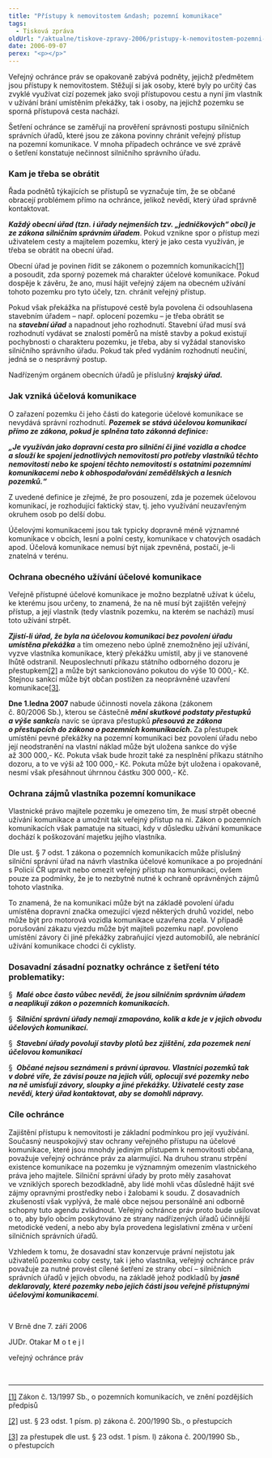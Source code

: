 ```yaml
---
title: "Přístupy k nemovitostem &ndash; pozemní komunikace"
tags:
  - Tisková zpráva
oldUrl: "/aktualne/tiskove-zpravy-2006/pristupy-k-nemovitostem-pozemni-komunikace"
date: 2006-09-07
perex: "<p></p>"
---
```


<!-- imported from the old website -->

<p>Veřejný ochránce práv se opakovaně zabývá podněty, jejichž předmětem jsou přístupy k nemovitostem. Stěžují si jak osoby, které byly po určitý čas zvyklé využívat cizí pozemek jako svoji přístupovou cestu a nyní jim vlastník v užívání brání umístěním překážky, tak i osoby, na jejichž pozemku se sporná přístupová cesta nachází.</p><p>Šetření ochránce se zaměřují na prověření správnosti postupu silničních správních úřadů, které jsou ze zákona povinny chránit veřejný přístup na pozemní komunikace. V mnoha případech ochránce ve své zprávě o šetření konstatuje nečinnost silničního správního úřadu.</p><h3><strong>Kam je třeba se obrátit</strong></h3><p>Řada podnětů týkajících se přístupů se vyznačuje tím, že se občané obracejí problémem přímo na ochránce, jelikož nevědí, který úřad správně kontaktovat.</p><p><b><i>Každý obecní úřad (tzn. i úřady nejmenších tzv. „jedničkových“ obcí) je ze zákona</i></b> <b><i>silničním správním úřadem</i></b>. Pokud vznikne spor o přístup mezi uživatelem cesty a majitelem pozemku, který je jako cesta využíván, je třeba se obrátit na obecní úřad.</p><p>Obecní úřad je povinen řídit se zákonem o pozemních komunikacích<a href="typo3/#_ftn1" style="mso-footnote-id: ftn1" name="_ftnref1">[1]</a> a posoudit, zda sporný pozemek má charakter účelové komunikace. Pokud dospěje k závěru, že ano, musí hájit veřejný zájem na obecném užívání tohoto pozemku pro tyto účely, tzn. chránit veřejný přístup.</p><p>Pokud však překážka na přístupové cestě byla povolena či odsouhlasena stavebním úřadem – např. oplocení pozemku &ndash; je třeba obrátit se na <b><i>stavební úřad</i></b> a napadnout jeho rozhodnutí. Stavební úřad musí svá rozhodnutí vydávat se znalostí poměrů na místě stavby a pokud existují pochybnosti o charakteru pozemku, je třeba, aby si vyžádal stanovisko silničního správního úřadu. Pokud tak před vydáním rozhodnutí neučiní, jedná se o nesprávný postup.</p><p>Nadřízeným orgánem obecních úřadů je příslušný <b><i>krajský úřad.</i></b></p><h3><strong>Jak vzniká účelová komunikace</strong></h3><p>O zařazení pozemku či jeho části do kategorie účelové komunikace se nevydává správní rozhodnutí. <b><i>Pozemek se stává účelovou komunikací přímo ze zákona, pokud je splněna tato zákonná definice:<p></p></i></b></p><p><b><i>„Je využíván jako dopravní cesta pro silniční či jiné vozidla a chodce a slouží ke spojení jednotlivých nemovitostí pro potřeby vlastníků těchto nemovitostí nebo ke spojení těchto nemovitostí s ostatními pozemními komunikacemi nebo k obhospodařování zemědělských a lesních pozemků.“<p></p></i></b></p><p>Z uvedené definice je zřejmé, že pro posouzení, zda je pozemek účelovou komunikací, je rozhodující faktický stav, tj. jeho využívání neuzavřeným okruhem osob po delší dobu.</p><p>Účelovými komunikacemi jsou tak typicky dopravně méně významné komunikace v obcích, lesní a polní cesty, komunikace v chatových osadách apod. Účelová komunikace nemusí být nijak zpevněná, postačí, je-li znatelná v terénu.</p><h3><strong>Ochrana obecného užívání účelové komunikace</strong></h3><p>Veřejně přístupné účelové komunikace je možno bezplatně užívat k účelu, ke kterému jsou určeny, to znamená, že na ně musí být zajištěn veřejný přístup, a její vlastník (tedy vlastník pozemku, na kterém se nachází) musí toto užívání strpět.</p><p><b><i>Zjistí-li úřad, že byla na účelovou komunikaci bez povolení úřadu umístěna překážka</i></b> a tím omezeno nebo úplně znemožněno její užívání, vyzve vlastníka komunikace, který překážku umístil, aby ji ve stanovené lhůtě odstranil. Neuposlechnutí příkazu státního odborného dozoru je přestupkem<a href="typo3/#_ftn2" style="mso-footnote-id: ftn2" name="_ftnref2">[2]</a> a může být sankcionováno pokutou do výše 10 000,- Kč. Stejnou sankcí může být občan postižen za neoprávněné uzavření komunikace<a href="typo3/#_ftn3" style="mso-footnote-id: ftn3" name="_ftnref3">[3]</a>. </p><p><b>Dne 1.ledna 2007</b> nabude účinnosti novela zákona (zákonem č. 80/2006 Sb.), kterou se částečně <b><i>mění skutkové podstaty přestupků a výše sankcí</i></b>a navíc se úprava přestupků <b><i>přesouvá ze zákona o přestupcích do zákona o pozemních komunikacích. </i></b>Za přestupek umístění pevné překážky na pozemní komunikaci bez povolení úřadu nebo její neodstranění na vlastní náklad může být uložena sankce do výše až 300 000,- Kč. Pokuta však bude hrozit také za nesplnění příkazu státního dozoru, a to ve výši až 100 000,- Kč. Pokuta může být uložena i opakovaně, nesmí však přesáhnout úhrnnou částku 300 000,- Kč.<b><i><p></p></i></b></p><h3><strong>Ochrana zájmů vlastníka pozemní komunikace</strong></h3><p>Vlastnické právo majitele pozemku je omezeno tím, že musí strpět obecné užívání komunikace a umožnit tak veřejný přístup na ni. Zákon o pozemních komunikacích však pamatuje na situaci, kdy v důsledku užívání komunikace dochází k poškozování majetku jejího vlastníka.</p><p>Dle ust. § 7 odst. 1 zákona o pozemních komunikacích může příslušný silniční správní úřad na návrh vlastníka účelové komunikace a po projednání s Policií ČR upravit nebo omezit veřejný přístup na komunikaci, ovšem pouze za podmínky, že je to nezbytně nutné k ochraně oprávněných zájmů tohoto vlastníka.</p><p>To znamená, že na komunikaci může být na základě povolení úřadu umístěna dopravní značka omezující vjezd některých druhů vozidel, nebo může být pro motorová vozidla komunikace uzavřena zcela. V případě porušování zákazu vjezdu může být majiteli pozemku např. povoleno umístění závory či jiné překážky zabraňující vjezd automobilů, ale nebránící užívání komunikace chodci či cyklisty.</p><h3><strong>Dosavadní zásadní poznatky ochránce z šetření této problematiky:</strong></h3><p>§  <b><i>Malé obce často vůbec nevědí, že jsou silničním správním úřadem a neaplikují zákon o pozemních komunikacích.<p></p></i></b></p><p>§  <b><i>Silniční správní úřady nemají zmapováno, kolik a kde je v jejich obvodu účelových komunikací.<p></p></i></b></p><p>§  <b><i>Stavební úřady povolují stavby plotů bez zjištění, zda pozemek není účelovou komunikací<p></p></i></b></p><p>§  <b><i>Občané nejsou seznámeni s právní úpravou. Vlastníci pozemků tak v dobré víře, že závisí pouze na jejich vůli, oplocují své pozemky nebo na ně umisťují závory, sloupky a jiné překážky. Uživatelé cesty zase nevědí, který úřad kontaktovat, aby se domohli nápravy.<p></p></i></b></p><h3><strong>Cíle ochránce</strong></h3><p>Zajištění přístupu k nemovitosti je základní podmínkou pro její využívání. Současný neuspokojivý stav ochrany veřejného přístupu na účelové komunikace, které jsou mnohdy jediným přístupem k nemovitosti občana, považuje veřejný ochránce práv za alarmující. Na druhou stranu strpění existence komunikace na pozemku je významným omezením vlastnického práva jeho majitele. Silniční správní úřady by proto měly zasahovat ve vzniklých sporech bezodkladně, aby lidé mohli včas důsledně hájit své zájmy opravnými prostředky nebo i žalobami k soudu. Z dosavadních zkušeností však vyplývá, že malé obce nejsou personálně ani odborně schopny tuto agendu zvládnout. Veřejný ochránce práv proto bude usilovat o to, aby bylo obcím poskytováno ze strany nadřízených úřadů účinnější metodické vedení, a nebo aby byla provedena legislativní změna v určení silničních správních úřadů.</p><p>Vzhledem k tomu, že dosavadní stav konzervuje právní nejistotu jak uživatelů pozemku coby cesty, tak i jeho vlastníka, veřejný ochránce práv považuje za nutné provést cílené šetření ze strany obcí &ndash; silničních správních úřadů v jejich obvodu, na základě jehož podkladů by <b><i>jasně deklarovaly, které pozemky nebo jejich části jsou veřejně přístupnými účelovými komunikacemi</i></b>. </p><p><p> </p></p><p>V Brně dne 7. září 2006</p><p>JUDr. Otakar M o t e j l</p><p>veřejný ochránce práv</p><br /><hr /><p><a href="typo3/#_ftnref1" style="mso-footnote-id: ftn1" name="_ftn1">[1]</a> Zákon č. 13/1997 Sb., o pozemních komunikacích, ve znění pozdějších předpisů</p><p><a href="typo3/#_ftnref2" style="mso-footnote-id: ftn2" name="_ftn2">[2]</a> ust. § 23 odst. 1 písm. p) zákona č. 200/1990 Sb., o přestupcích</p><p><a href="typo3/#_ftnref3" style="mso-footnote-id: ftn3" name="_ftn3">[3]</a> za přestupek dle ust. § 23 odst. 1 písm. l) zákona č. 200/1990 Sb., o přestupcích</p>

